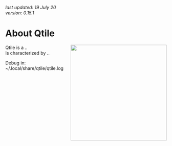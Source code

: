 *last updated: 19 July 20*<br>
*version: 0.15.1*
# About Qtile

<img src="https://i.imgur.com/IVFpQbV.png" align=right width=300px>
<p align=left>
Qtile is a ..<br>
Is characterized by ..
</p>

Debug in: ~/.local/share/qtile/qtile.log
